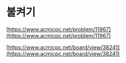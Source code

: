 # 불켜기

[https://www.acmicpc.net/problem/11967](https://www.acmicpc.net/problem/11967)

[https://www.acmicpc.net/board/view/38241](https://www.acmicpc.net/board/view/38241)
